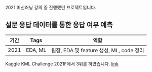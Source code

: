 2021 머신러닝 강의 중 진행했던 프로젝트입니다.



## 설문 응답 데이터를 통한 응답 여부 예측
|기간|Tags|역할|
|---|-----|---|
|2021|EDA, ML|팀장, EDA 및 feature 생성, ML, code 정리|

Kaggle KML Challenge 2021F에서 3위를 하였습니다. [link](https://www.kaggle.com/competitions/kml2021f/leaderboard)
